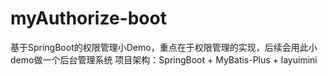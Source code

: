 # myAuthorize-boot
基于SpringBoot的权限管理小Demo，重点在于权限管理的实现，后续会用此小demo做一个后台管理系统
项目架构：SpringBoot + MyBatis-Plus + layuimini
